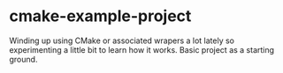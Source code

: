 # cmake-example-project
Winding up using CMake or associated wrapers a lot lately so experimenting a little bit to learn how it works. Basic project as a starting ground. 
